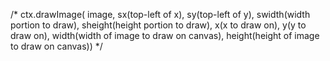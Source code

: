 /* ctx.drawImage(
  image,
  sx(top-left of x),
  sy(top-left of y),
  swidth(width portion to draw),
  sheight(height portion to draw),
  x(x to draw on),
  y(y to draw on),
  width(width of image to draw on canvas),
  height(height of image to draw on canvas))
  */
